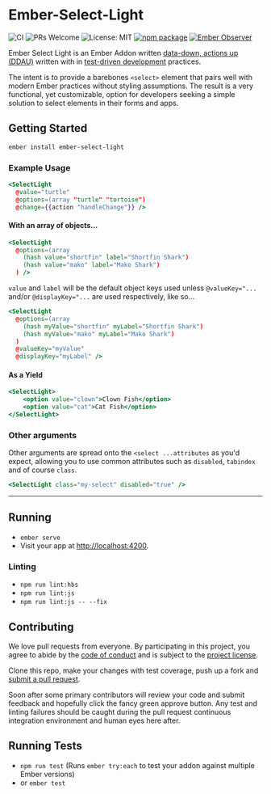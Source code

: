 # Ember-Select-Light

![CI](https://github.com/ember-a11y/ember-select-light/workflows/CI/badge.svg?branch=main) ![PRs Welcome](https://camo.githubusercontent.com/d4e0f63e9613ee474a7dfdc23c240b9795712c96/68747470733a2f2f696d672e736869656c64732e696f2f62616467652f5052732d77656c636f6d652d627269676874677265656e2e737667) ![License: MIT](https://camo.githubusercontent.com/890acbdcb87868b382af9a4b1fac507b9659d9bf/68747470733a2f2f696d672e736869656c64732e696f2f62616467652f6c6963656e73652d4d49542d626c75652e737667)  [![npm package](https://d25lcipzij17d.cloudfront.net/badge.svg?id=js&type=6&v=2.0.0&x2=0)](https://badge.fury.io/js/ember-select-light) [![Ember Observer](https://emberobserver.com/badges/ember-select-light.svg)](https://emberobserver.com/addons/ember-select-light)

Ember Select Light is an Ember Addon written [data-down, actions up (DDAU)](https://dockyard.com/blog/2016/11/18/checkbox-list-ember) written with in [test-driven development](https://www.agilealliance.org/glossary/tdd/) practices.

The intent is to provide a barebones `<select>` element that pairs well with modern Ember practices without styling assumptions. The result is a very functional, yet customizable, option for developers seeking a simple solution to select elements in their forms and apps.

## Getting Started

```bash
ember install ember-select-light
```

### Example Usage

```handlebars
<SelectLight
  @value="turtle"
  @options=(array "turtle" "tortoise")
  @change={{action "handleChange"}} />
```

#### With an array of objects...

```handlebars
<SelectLight
  @options=(array
    (hash value="shortfin" label="Shortfin Shark")
    (hash value="mako" label="Mako Shark")
  ) />
```

`value` and `label` will be the default object keys used unless `@valueKey="...` and/or `@displayKey="...` are used respectively, like so...

```handlebars
<SelectLight
  @options=(array
    (hash myValue="shortfin" myLabel="Shortfin Shark")
    (hash myValue="mako" myLabel="Mako Shark")
  )
  @valueKey="myValue"
  @displayKey="myLabel" />
```

#### As a Yield

```handlebars
<SelectLight>
	<option value="clown">Clown Fish</option>
	<option value="cat">Cat Fish</option>
</SelectLight>
```

### Other arguments

Other arguments are spread onto the `<select ...attributes` as you'd expect, allowing you to use common attributes such as `disabled`, `tabindex` and of course `class`.

```handlebars
<SelectLight class="my-select" disabled="true" />
```

---

## Running

* `ember serve`
* Visit your app at [http://localhost:4200](http://localhost:4200).

### Linting

* `npm run lint:hbs`
* `npm run lint:js`
* `npm run lint:js -- --fix`

## Contributing

We love pull requests from everyone. By participating in this project, you agree to abide by the [code of conduct](./code-of-conduct.md) and is subject to the [project license](./LICENSE.md).

Clone this repo, make your changes with test coverage, push up a fork and [submit a pull request](https://github.com/sharpshark28/ember-select-light/compare).

Soon after some primary contributors will review your code and submit feedback and hopefully click the fancy green approve button. Any test and linting failures should be caught during the pull request continuous integration environment and human eyes here after.

## Running Tests

* `npm run test` (Runs `ember try:each` to test your addon against multiple Ember versions)
* or `ember test`
